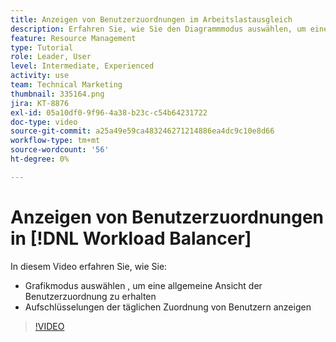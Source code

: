 ```yaml
---
title: Anzeigen von Benutzerzuordnungen im Arbeitslastausgleich
description: Erfahren Sie, wie Sie den Diagrammmodus auswählen, um eine allgemeine Ansicht der Benutzerzuweisung zu erhalten und die täglichen Zuordnungsaufschlüsselungen der Benutzer anzuzeigen.
feature: Resource Management
type: Tutorial
role: Leader, User
level: Intermediate, Experienced
activity: use
team: Technical Marketing
thumbnail: 335164.png
jira: KT-8876
exl-id: 05a10df0-9f96-4a38-b23c-c54b64231722
doc-type: video
source-git-commit: a25a49e59ca483246271214886ea4dc9c10e8d66
workflow-type: tm+mt
source-wordcount: '56'
ht-degree: 0%

---
```


# Anzeigen von Benutzerzuordnungen in [!DNL Workload Balancer]

In diesem Video erfahren Sie, wie Sie:

* Grafikmodus auswählen , um eine allgemeine Ansicht der Benutzerzuordnung zu erhalten
* Aufschlüsselungen der täglichen Zuordnung von Benutzern anzeigen

>[!VIDEO](https://video.tv.adobe.com/v/335164/?quality=12&learn=on)
